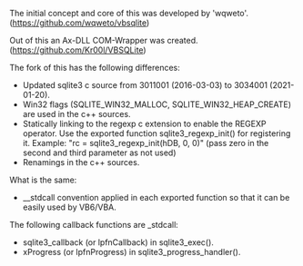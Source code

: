 The initial concept and core of this was developed by 'wqweto'. (https://github.com/wqweto/vbsqlite)

Out of this an Ax-DLL COM-Wrapper was created. (https://github.com/Kr00l/VBSQLite)

The fork of this has the following differences:
- Updated sqlite3 c source from 3011001 (2016-03-03) to 3034001 (2021-01-20).
- Win32 flags (SQLITE_WIN32_MALLOC, SQLITE_WIN32_HEAP_CREATE) are used in the c++ sources.
- Statically linking to the regexp c extension to enable the REGEXP operator. Use the exported function sqlite3_regexp_init() for registering it.
  Example: "rc = sqlite3_regexp_init(hDB, 0, 0)" (pass zero in the second and third parameter as not used)
- Renamings in the c++ sources.

What is the same:
- __stdcall convention applied in each exported function so that it can be easily used by VB6/VBA.

The following callback functions are _stdcall:
- sqlite3_callback (or lpfnCallback) in sqlite3_exec().
- xProgress (or lpfnProgress) in sqlite3_progress_handler().

